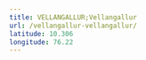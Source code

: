 ```yaml
---
title: VELLANGALLUR;Vellangallur
url: /vellangallur-vellangallur/
latitude: 10.306
longitude: 76.22
---
```

